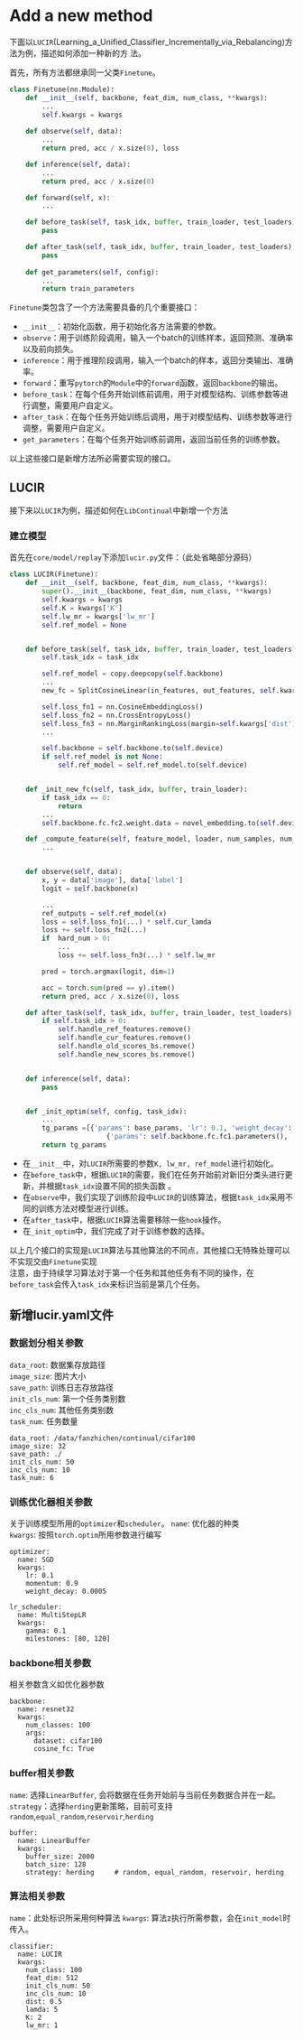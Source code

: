 # Add a new method

下面以`LUCIR`(Learning_a_Unified_Classifier_Incrementally_via_Rebalancing)方法为例，描述如何添加一种新的方
法。 <br>

首先，所有方法都继承同一父类`Finetune`。

```python
class Finetune(nn.Module):
    def __init__(self, backbone, feat_dim, num_class, **kwargs):
        ...
        self.kwargs = kwargs
    
    def observe(self, data):
        ...
        return pred, acc / x.size(0), loss

    def inference(self, data):
        ...
        return pred, acc / x.size(0)

    def forward(self, x):
        ...

    def before_task(self, task_idx, buffer, train_loader, test_loaders):
        pass

    def after_task(self, task_idx, buffer, train_loader, test_loaders):
        pass
    
    def get_parameters(self, config):
        ...
        return train_parameters
```
`Finetune`类包含了一个方法需要具备的几个重要接口：
+ `__init__`：初始化函数，用于初始化各方法需要的参数。
+ `observe`：用于训练阶段调用，输入一个batch的训练样本，返回预测、准确率以及前向损失。
+ `inference`：用于推理阶段调用，输入一个batch的样本，返回分类输出、准确率。
+ `forward`：重写`pytorch`的`Module`中的`forward`函数，返回`backbone`的输出。
+ `before_task`：在每个任务开始训练前调用，用于对模型结构、训练参数等进行调整，需要用户自定义。
+ `after_task`：在每个任务开始训练后调用，用于对模型结构、训练参数等进行调整，需要用户自定义。
+ `get_parameters`：在每个任务开始训练前调用，返回当前任务的训练参数。

以上这些接口是新增方法所必需要实现的接口。

## LUCIR
接下来以`LUCIR`为例，描述如何在`LibContinual`中新增一个方法

### 建立模型
首先在`core/model/replay`下添加`lucir.py`文件：（此处省略部分源码）
```python
class LUCIR(Finetune):
    def __init__(self, backbone, feat_dim, num_class, **kwargs):
        super().__init__(backbone, feat_dim, num_class, **kwargs)
        self.kwargs = kwargs
        self.K = kwargs['K']
        self.lw_mr = kwargs['lw_mr']
        self.ref_model = None


    def before_task(self, task_idx, buffer, train_loader, test_loaders):
        self.task_idx = task_idx

        self.ref_model = copy.deepcopy(self.backbone)
        ...
        new_fc = SplitCosineLinear(in_features, out_features, self.kwargs['inc_cls_num'])

        self.loss_fn1 = nn.CosineEmbeddingLoss()
        self.loss_fn2 = nn.CrossEntropyLoss()
        self.loss_fn3 = nn.MarginRankingLoss(margin=self.kwargs['dist'])
        ...

        self.backbone = self.backbone.to(self.device)
        if self.ref_model is not None:
            self.ref_model = self.ref_model.to(self.device)


    def _init_new_fc(self, task_idx, buffer, train_loader):
        if task_idx == 0:
            return
        ...
        self.backbone.fc.fc2.weight.data = novel_embedding.to(self.device)

    def _compute_feature(self, feature_model, loader, num_samples, num_features):
        ...


    def observe(self, data):
        x, y = data['image'], data['label']
        logit = self.backbone(x)

        ...
        ref_outputs = self.ref_model(x)
        loss = self.loss_fn1(...) * self.cur_lamda
        loss += self.loss_fn2(...)
        if  hard_num > 0:
            ...
            loss += self.loss_fn3(...) * self.lw_mr

        pred = torch.argmax(logit, dim=1)

        acc = torch.sum(pred == y).item()
        return pred, acc / x.size(0), loss

    def after_task(self, task_idx, buffer, train_loader, test_loaders):
        if self.task_idx > 0:
            self.handle_ref_features.remove()
            self.handle_cur_features.remove()
            self.handle_old_scores_bs.remove()
            self.handle_new_scores_bs.remove()


    def inference(self, data):
        pass


    def _init_optim(self, config, task_idx):
        ...
        tg_params =[{'params': base_params, 'lr': 0.1, 'weight_decay': 5e-4}, \
                        {'params': self.backbone.fc.fc1.parameters(), 'lr': 0, 'weight_decay': 0}]
        return tg_params
```
+ 在`__init__`中，对`LUCIR`所需要的参数`K, lw_mr, ref_model`进行初始化。
+ 在`before_task`中，根据`LUCIR`的需要，我们在任务开始前对新旧分类头进行更新，并根据`task_idx`设置不同的损失函数 。
+ 在`observe`中，我们实现了训练阶段中`LUCIR`的训练算法，根据`task_idx`采用不同的训练方法对模型进行训练。
+ 在`after_task`中，根据`LUCIR`算法需要移除一些`hook`操作。
+ 在`_init_optim`中，我们完成了对于训练参数的选择。

以上几个接口的实现是`LUCIR`算法与其他算法的不同点，其他接口无特殊处理可以不实现交由`Finetune`实现<br>
注意，由于持续学习算法对于第一个任务和其他任务有不同的操作，在`before_task`会传入`task_idx`来标识当前是第几个任务。  <br>




## 新增lucir.yaml文件

### 数据划分相关参数
`data_root`: 数据集存放路径  <br>
`image_size`: 图片大小 <br>
`save_path`: 训练日志存放路径<br>
`init_cls_num`: 第一个任务类别数<br>
`inc_cls_num`: 其他任务类别数<br>
`task_num`: 任务数量<br>
```
data_root: /data/fanzhichen/continual/cifar100
image_size: 32
save_path: ./
init_cls_num: 50
inc_cls_num: 10
task_num: 6
```

### 训练优化器相关参数
关于训练模型所用的`optimizer`和`scheduler`。
`name`: 优化器的种类  <br>
`kwargs`: 按照`torch.optim`所用参数进行编写<br>
```
optimizer:
  name: SGD
  kwargs:
    lr: 0.1
    momentum: 0.9
    weight_decay: 0.0005

lr_scheduler:
  name: MultiStepLR
  kwargs:
    gamma: 0.1
    milestones: [80, 120]
```

### backbone相关参数
相关参数含义如优化器参数
```
backbone:
  name: resnet32
  kwargs:
    num_classes: 100
    args: 
      dataset: cifar100
      cosine_fc: True
```

### buffer相关参数
`name`: 选择`LinearBuffer`, 会将数据在任务开始前与当前任务数据合并在一起。  <br>
`strategy`：选择`herding`更新策略，目前可支持`random`,`equal_random`,`reservoir`,`herding` <br>
```
buffer:
  name: LinearBuffer
  kwargs:
    buffer_size: 2000
    batch_size: 128
    strategy: herding     # random, equal_random, reservoir, herding
```


### 算法相关参数
`name`：此处标识所采用何种算法
`kwargs`: 算法z执行所需参数，会在`init_model`时传入。
```
classifier:
  name: LUCIR
  kwargs:
    num_class: 100
    feat_dim: 512
    init_cls_num: 50
    inc_cls_num: 10
    dist: 0.5
    lamda: 5
    K: 2
    lw_mr: 1

```
